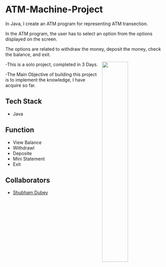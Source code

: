 # ATM-Machine-Project
In Java, I create an ATM program for representing ATM transection. 

In the ATM program, the user has to select an option from the options displayed on the screen. 

The options are related to withdraw the money, deposit the money, check the balance, and exit.


<img
  align="right"
        width="40%"
        src="https://cdn.educba.com/academy/wp-content/uploads/2021/05/ATM-Program-in-Java.jpg.webp"
        alt=""
      />



-This is a solo project, completed in 3 Days.


-The Main Objective of building this project is to implement the knowledge, I have acquire so far.


## Tech Stack

- Java


## Function
- View Balance
- Withdrawl
- Deposite
- Mini Statement
- Exit

## Collaborators

- [Shubham Dubey](https://github.com/dubeys597)





